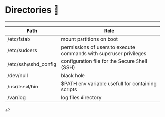 # Directories 📂
---

| Path | Role |
| ---- | ---- |
| /etc/fstab | mount partitions on boot |
| /etc/sudoers | permissions of users to execute commands with superuser privileges |
| /etc/ssh/sshd_config | configuration file for the Secure Shell (SSH) |
| /dev/null | black hole |
| /usr/local/bin | $PATH env variable usefull for containing scripts |
| /var/log | log files directory |

[↩️](../Linux.html)
